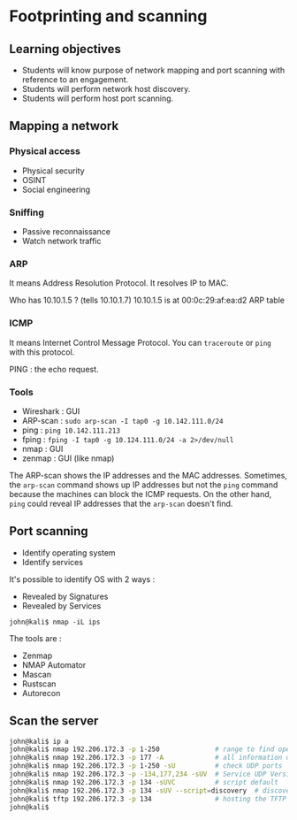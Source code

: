 # Footprinting and scanning

## Learning objectives

* Students will know purpose of network mapping and port scanning with reference to an engagement.
* Students will perform network host discovery.
* Students will perform host port scanning.

## Mapping a network

### Physical access

* Physical security
* OSINT
* Social engineering

### Sniffing

* Passive reconnaissance
* Watch network traffic

### ARP

It means Address Resolution Protocol. It resolves IP to MAC.

Who has 10.10.1.5 ? (tells 10.10.1.7) 10.10.1.5 is at 00:0c:29:af:ea:d2 ARP table

### ICMP

It means Internet Control Message Protocol. You can `traceroute` or `ping` with this protocol.

PING : the echo request.

### Tools

* Wireshark : GUI
* ARP-scan : `sudo arp-scan -I tap0 -g 10.142.111.0/24`
* ping : `ping 10.142.111.213`
* fping : `fping -I tap0 -g 10.124.111.0/24 -a 2>/dev/null`
* nmap : GUI
* zenmap : GUI (like nmap)

The ARP-scan shows the IP addresses and the MAC addresses. Sometimes, the `arp-scan` command shows up IP addresses but not the `ping` command because the machines can block the ICMP requests. On the other hand, `ping` could reveal IP addresses that the `arp-scan` doesn't find.

## Port scanning

* Identify operating system
* Identify services

It's possible to identify OS with 2 ways :

* Revealed by Signatures
* Revealed by Services

```
john@kali$ nmap -iL ips
```

The tools are :

* Zenmap
* NMAP Automator
* Mascan
* Rustscan
* Autorecon

## Scan the server

```bash
john@kali$ ip a
john@kali$ nmap 192.206.172.3 -p 1-250              # range to find opened ports
john@kali$ nmap 192.206.172.3 -p 177 -A             # all information on this port
john@kali$ nmap 192.206.172.3 -p 1-250 -sU          # check UDP ports
john@kali$ nmap 192.206.172.3 -p -134,177,234 -sUV  # Service UDP Version
john@kali$ nmap 192.206.172.3 -p 134 -sUVC          # script default
john@kali$ nmap 192.206.172.3 -p 134 -sUV --script=discovery  # discovery script
john@kali$ tftp 192.206.172.3 -p 134                # hosting the TFTP server
john@kali$ 
```
